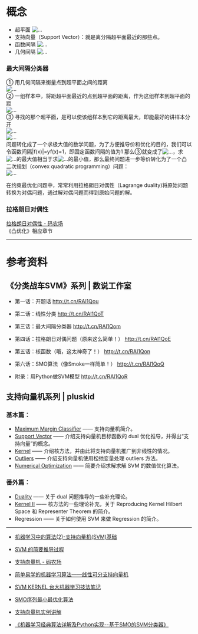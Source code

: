 
# 概念
* 超平面 ![...](http://mmbiz.qpic.cn/mmbiz/gPtPSmYD36ibq7l40SVicbgg9QibrVzThpRR43rezbgxXFN3V9jvic9wWpicAJic1uX9zF7HvuiaWPyKBnL9pcevmVGqQ/640)
* 支持向量（Support Vector）：就是离分隔超平面最近的那些点。
* 函数间隔 ![...](http://mmbiz.qpic.cn/mmbiz/gPtPSmYD369JsxlJDEsvAicHcEAhoicafX8CRWlpK3ISgZ6ZONVrcJ26pbMffwia9k7QXrRYN0NjDkaz2m6IRv3WA/640) 
* 几何间隔 ![...](http://mmbiz.qpic.cn/mmbiz/gPtPSmYD369JsxlJDEsvAicHcEAhoicafXjfPyDnibTaPOcOMG3ykzq4cgDwDjDPFk3Picyj8PzETt6U6qvQ8CFsOQ/640)

### 最大间隔分类器  
① 用几何间隔来衡量点到超平面之间的距离   
![...](http://mmbiz.qpic.cn/mmbiz/gPtPSmYD369JsxlJDEsvAicHcEAhoicafXb4Cp5Xl3AxlZ7VfHGnctAFzKDG0z5aBuRrDcJicNjZZamxeOxt0Fdww/640)  
② 一组样本中，将距超平面最近的点到超平面的距离，作为这组样本到超平面的距  
![...](http://mmbiz.qpic.cn/mmbiz/gPtPSmYD369JsxlJDEsvAicHcEAhoicafXehH4gOgXYGTQ4aeiaeDCx17A9AwW8mbf4Muxor40YQIyxwaNgMXSEaQ/640)  
③ 寻找的那个超平面，是可以使该组样本到它的距离最大，即能最好的讲样本分开  
![...](http://mmbiz.qpic.cn/mmbiz/gPtPSmYD369JsxlJDEsvAicHcEAhoicafXQ98Icr4kN5ZdHzpYg1W0cQCWF24cDHLCQFFgQtuUflG1Wb68zhFCicg/640)  
![...](http://mmbiz.qpic.cn/mmbiz/gPtPSmYD369JsxlJDEsvAicHcEAhoicafXCEiaTib0X4KS0n8iczmIQhOebGe93wPicj6Aq0Hrx9TKr3KAORYcwg8kyg/640)  
问题转化成了一个求极大值的数学问题，为了方便推导价和优化的目的，我们可以令函数间隔|f(x)|=yf(x)=1，即固定函数间隔的值为1
那么③就变成了![...](http://mmbiz.qpic.cn/mmbiz/gPtPSmYD369JsxlJDEsvAicHcEAhoicafXHh8u6qIdNWGliaPbE5hxoBdPp3oZt99oG85XomdjHvPRzUYrUvtglibA/640)，求![...](http://mmbiz.qpic.cn/mmbiz/gPtPSmYD369JsxlJDEsvAicHcEAhoicafXgpyX4HzFic6zcrVLXbnkzmBh7khyXRDkZcpGGh7HBBj73J72OQHcPzQ/640)的最大值相当于求![...](http://mmbiz.qpic.cn/mmbiz/gPtPSmYD369JsxlJDEsvAicHcEAhoicafX5RkJrL4eeBf5ONSIpR9adWfoSAodicdicuFyqmeeniamzy3MgLGjvFsibg/640)的最小值，那么最终问题进一步等价转化为了一个凸二次规划（convex quadratic programming）问题：  
![...](http://mmbiz.qpic.cn/mmbiz/gPtPSmYD369JsxlJDEsvAicHcEAhoicafXjLCZGxJLs5Ftic90FEo3tcbPtqdbeaicY4DMNGvBKKGEuVLUw9nexW8Q/640)

在约束最优化问题中，常常利用拉格朗日对偶性（Lagrange duality)将原始问题转换为对偶问题，通过解对偶问题而得到原始问题的解。
### 拉格朗日对偶性

[拉格朗日对偶性 - 码农场](http://www.hankcs.com/ml/lagrange-duality.html)  
《凸优化》相应章节  
*************

# 参考资料  
## 《分类战车SVM》系列 |  数说工作室
* 第一话：开题话  <http://t.cn/RAl1Qou>  
* 第二话：线性分类  <http://t.cn/RAl1QoT>
* 第三话：最大间隔分类器  <http://t.cn/RAl1Qom>

* 第四话：拉格朗日对偶问题（原来这么简单！）  <http://t.cn/RAl1QoE>
* 第五话：核函数（哦，这太神奇了！）  <http://t.cn/RAl1Qon>
* 第六话：SMO算法（像Smoke一样简单！）  <http://t.cn/RAl1QoQ>
* 附录：用Python做SVM模型   <http://t.cn/RAl1QoR>


## 支持向量机系列 | pluskid  
### 基本篇：
* [Maximum Margin Classifier](http://blog.pluskid.org/?p=632) —— 支持向量机简介。
* [Support Vector](http://blog.pluskid.org/?p=682) —— 介绍支持向量机目标函数的 dual 优化推导，并得出“支持向量”的概念。
* [Kernel](http://blog.pluskid.org/?p=685) —— 介绍核方法，并由此将支持向量机推广到非线性的情况。
* [Outliers](http://blog.pluskid.org/?p=692) —— 介绍支持向量机使用松弛变量处理 outliers 方法。
* [Numerical Optimization](http://blog.pluskid.org/?p=696) —— 简要介绍求解求解 SVM 的数值优化算法。

### 番外篇：
* [Duality](http://blog.pluskid.org/?p=702) —— 关于 dual 问题推导的一些补充理论。
* [Kernel II](http://blog.pluskid.org/?p=723) —— 核方法的一些理论补充，关于 Reproducing Kernel Hilbert Space 和 Representer Theorem 的简介。
* Regression —— 关于如何使用 SVM 来做 Regression 的简介。

*****************

* [机器学习中的算法(2)-支持向量机(SVM)基础](http://www.cnblogs.com/LeftNotEasy/archive/2011/05/02/basic-of-svm.html)  

* [SVM 的简要推导过程](http://dataunion.org/12001.html)  
* [支持向量机 - 码农场](http://www.hankcs.com/ml/support-vector-machine.html)  
* [简单易学的机器学习算法——线性可分支持向量机](http://blog.csdn.net/google19890102/article/details/35258921)  
* [SVM KERNEL 台大机器学习技法笔记](http://www.jianshu.com/collection/f9aea26abb87)
* [SMO序列最小最优化算法](http://liuhongjiang.github.io/tech/blog/2012/12/28/svm-smo/)  
* [支持向量机实例讲解](http://www.17bigdata.com/%E6%94%AF%E6%8C%81%E5%90%91%E9%87%8F%E6%9C%BA%E5%AE%9E%E4%BE%8B%E8%AE%B2%E8%A7%A3.html)
* [《机器学习经典算法详解及Python实现--基于SMO的SVM分类器》](http://blog.csdn.net/suipingsp/article/details/41645779)
